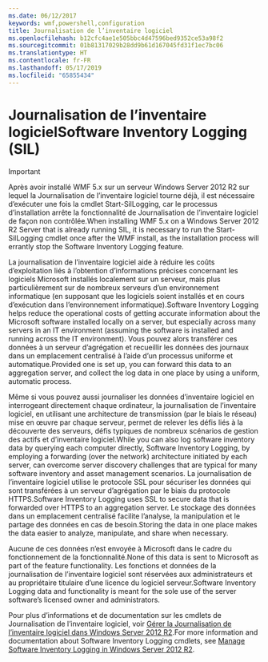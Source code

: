 ```yaml
---
ms.date: 06/12/2017
keywords: wmf,powershell,configuration
title: Journalisation de l’inventaire logiciel
ms.openlocfilehash: b12cfc4ae1e505bbc4d47596bed9352ce53a98f2
ms.sourcegitcommit: 01b81317029b28dd9b61d167045fd31f1ec7bc06
ms.translationtype: HT
ms.contentlocale: fr-FR
ms.lasthandoff: 05/17/2019
ms.locfileid: "65855434"
---
```

# <a name="software-inventory-logging-sil"></a><span data-ttu-id="67e47-103">Journalisation de l’inventaire logiciel</span><span class="sxs-lookup"><span data-stu-id="67e47-103">Software Inventory Logging (SIL)</span></span>

> [!IMPORTANT]
> <span data-ttu-id="67e47-104">Après avoir installé WMF 5.x sur un serveur Windows Server 2012 R2 sur lequel la Journalisation de l’inventaire logiciel tourne déjà, il est nécessaire d’exécuter une fois la cmdlet Start-SilLogging, car le processus d’installation arrête la fonctionnalité de Journalisation de l’inventaire logiciel de façon non contrôlée.</span><span class="sxs-lookup"><span data-stu-id="67e47-104">When installing WMF 5.x on a Windows Server 2012 R2 Server that is already running SIL, it is necessary to run the Start-SilLogging cmdlet once after the WMF install, as the installation process will errantly stop the Software Inventory Logging feature.</span></span>

<span data-ttu-id="67e47-105">La journalisation de l’inventaire logiciel aide à réduire les coûts d’exploitation liés à l’obtention d’informations précises concernant les logiciels Microsoft installés localement sur un serveur, mais plus particulièrement sur de nombreux serveurs d’un environnement informatique (en supposant que les logiciels soient installés et en cours d’exécution dans l’environnement informatique).</span><span class="sxs-lookup"><span data-stu-id="67e47-105">Software Inventory Logging helps reduce the operational costs of getting accurate information about the Microsoft software installed locally on a server, but especially across many servers in an IT environment (assuming the software is installed and running across the IT environment).</span></span> <span data-ttu-id="67e47-106">Vous pouvez alors transférer ces données à un serveur d’agrégation et recueillir les données des journaux dans un emplacement centralisé à l’aide d’un processus uniforme et automatique.</span><span class="sxs-lookup"><span data-stu-id="67e47-106">Provided one is set up, you can forward this data to an aggregation server, and collect the log data in one place by using a uniform, automatic process.</span></span>

<span data-ttu-id="67e47-107">Même si vous pouvez aussi journaliser les données d’inventaire logiciel en interrogeant directement chaque ordinateur, la journalisation de l’inventaire logiciel, en utilisant une architecture de transmission (par le biais le réseau) mise en œuvre par chaque serveur, permet de relever les défis liés à la découverte des serveurs, défis typiques de nombreux scénarios de gestion des actifs et d’inventaire logiciel.</span><span class="sxs-lookup"><span data-stu-id="67e47-107">While you can also log software inventory data by querying each computer directly, Software Inventory Logging, by employing a forwarding (over the network) architecture initiated by each server, can overcome server discovery challenges that are typical for many software inventory and asset management scenarios.</span></span> <span data-ttu-id="67e47-108">La journalisation de l’inventaire logiciel utilise le protocole SSL pour sécuriser les données qui sont transférées à un serveur d’agrégation par le biais du protocole HTTPS.</span><span class="sxs-lookup"><span data-stu-id="67e47-108">Software Inventory Logging uses SSL to secure data that is forwarded over HTTPS to an aggregation server.</span></span> <span data-ttu-id="67e47-109">Le stockage des données dans un emplacement centralisé facilite l’analyse, la manipulation et le partage des données en cas de besoin.</span><span class="sxs-lookup"><span data-stu-id="67e47-109">Storing the data in one place makes the data easier to analyze, manipulate, and share when necessary.</span></span>

<span data-ttu-id="67e47-110">Aucune de ces données n’est envoyée à Microsoft dans le cadre du fonctionnement de la fonctionnalité.</span><span class="sxs-lookup"><span data-stu-id="67e47-110">None of this data is sent to Microsoft as part of the feature functionality.</span></span> <span data-ttu-id="67e47-111">Les fonctions et données de la journalisation de l’inventaire logiciel sont réservées aux administrateurs et au propriétaire titulaire d’une licence du logiciel serveur.</span><span class="sxs-lookup"><span data-stu-id="67e47-111">Software Inventory Logging data and functionality is meant for the sole use of the server software’s licensed owner and administrators.</span></span>

<span data-ttu-id="67e47-112">Pour plus d’informations et de documentation sur les cmdlets de Journalisation de l’inventaire logiciel, voir [Gérer la Journalisation de l’inventaire logiciel dans Windows Server 2012 R2](/previous-versions/windows/it-pro/windows-server-2012-R2-and-2012/dn383584(v=ws.11)).</span><span class="sxs-lookup"><span data-stu-id="67e47-112">For more information and documentation about Software Inventory Logging cmdlets, see [Manage Software Inventory Logging in Windows Server 2012 R2](/previous-versions/windows/it-pro/windows-server-2012-R2-and-2012/dn383584(v=ws.11)).</span></span>
